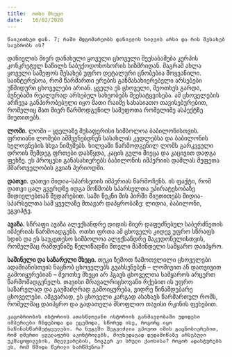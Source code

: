 ```yaml
---
title:  ოთხი მხეცი
date:   16/02/2020
---
```


`წაიკითხეთ დან. 7; რაში მდგომარეობს დანიელის ხილვის არსი და რის შესახებ საუბრობს ის?`

დანიელის მიერ დანახული ყოველი ცხოველი შეესაბამება კერპის კონკრეტულ ნაწილს ნაბუქოდონოსორის სიზმრიდან. მაგრამ ახლა ყოველი სამეფოს შესახებ უფრო დეტალური ცნობებია მოყვანილი. საინტერესოა, რომ წარმართი ერების განმასახიერებელი არსებები უწმიდური ცხოველები არიან. ყველა ეს ცხოველი, მეოთხეს გარდა, ბუნებაში რეალურად არსებულ სახეობებს შეესატყვისება. ამ ცხოველების არჩევა განპირობებული იყო მათი რაიმე სახასიათო თავისებურებით, რომელიც მათ მიერ წარმოდგენილ სამეფოთა რომელიმე ასპექტზე მიუთითებს.

**ლომი.**  ლომი – ყველაზე შესაფერისი სიმბოლოა ბაბილონისთვის. ფრთიანი ლომები ამშვენებდნენ სასახლის კედლებსა და ბაბილონის ხელოვნების სხვა ნიმუშებს. ხილვაში წარმოდგენილ ლომს გარკვეული დროის შემდეგ ფრთები დასწყდა, კაცის გული მიეცა და კაცივით დადგა ფეხზე. ეს პროცესი განასახიერებს ბაბილონის იმპერიის დაშლას მეფეთა მმართველობის გვიან პერიოდში.

**დათვი.** დათვი მიდია-სპარსეთის იმპერიას წარმოჩენს. ის ფაქტი, რომ დათვი ცალ გვერდზე იდგა მოწმობს სპარსელთა უპირატესობაზე მიდიელებთან შედარებით. სამი ნეკნი მის პირში მიუთითებს მიდია-სპარსელთა სამ ყველაზე მთავარ დაპყრობაზე: ლიდია, ბაბილონი, ეგვიპტე.

**ავაზა.**  სწრაფი ავაზა ალექსანდრე დიდის მიერ დაფუძნებულ საბერძნეთის იმპერიას წარმოადგენს. ოთხი ფრთა ამ ცხოველს კიდევ უფრო სწრაფს ხდის და ეს საუკეთესო სიმბოლოა ალექსანდრე მაკედონელისთვის, რომელმაც რამდენიმე წელიწადში მთელი მაშინდელი სამყარო დაიპყრო.

**საშინელი და საზარელი მხეცი.**  თუკი ზემოთ ჩამოთვლილი ცხოველები ადამიანისთვის ნაცნობ ცხოველებს გვახსენებენ – ლომივით ან დათვივით გამოიყურებიან – მეოთხე მხეცი არ ჰგავს ცხოველთა სამყაროს არცერთ წარმომადგენელს. თავისი მრავალრიცხოვანი რქებით ის უფრო საზარელად და გაუმაძღრად გამოიყურება, ვიდრე წინამდებარე ცხოველები. ამგვარად, ეს ცხოველი კარგად ასახავს წარმართულ რომს, რომელმაც დაიპყრო და გადათელა მსოფლიო თავისი რკინის ფეხებით.

`კაცობრიობის ისტორიის ათასწლოვანი ისტორიის განმავლობაში უდიდესი იმპერიები ჩნდებოდა და ეცემოდა, სწორედ ისე, როგორც იყო ნაწინასწარმეტყველები. რა ნუგეში შეგვიძლია ვპოვოთ იმის გაცნობიერებით, რომ ღმერთი ყველაფერს აკონტროლებს, მიუხედავად დედამიწაზე არსებული უკმაყოფილების, მღელვარების, ზოგჯერ კი სრული ქაოსისა? როგორ ადასტურებს ეს, რომ წმიდა წერილი სარწმუნოა?`